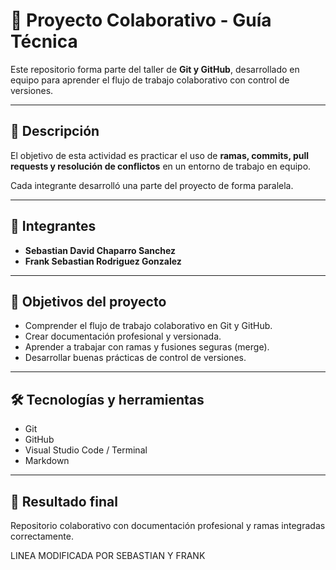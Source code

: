 # 🚀 Proyecto Colaborativo - Guía Técnica

Este repositorio forma parte del taller de **Git y GitHub**, desarrollado en equipo para aprender el flujo de trabajo colaborativo con control de versiones.

---

## 📘 Descripción
El objetivo de esta actividad es practicar el uso de **ramas, commits, pull requests y resolución de conflictos** en un entorno de trabajo en equipo.

Cada integrante desarrolló una parte del proyecto de forma paralela.

---

## 👥 Integrantes
- **Sebastian David Chaparro Sanchez**
- **Frank Sebastian Rodriguez Gonzalez**

---

## 🧠 Objetivos del proyecto
- Comprender el flujo de trabajo colaborativo en Git y GitHub.  
- Crear documentación profesional y versionada.  
- Aprender a trabajar con ramas y fusiones seguras (merge).  
- Desarrollar buenas prácticas de control de versiones.

---

## 🛠️ Tecnologías y herramientas
- Git  
- GitHub  
- Visual Studio Code / Terminal  
- Markdown  

---

## 🏁 Resultado final
Repositorio colaborativo con documentación profesional y ramas integradas correctamente.


LINEA MODIFICADA POR SEBASTIAN Y FRANK
